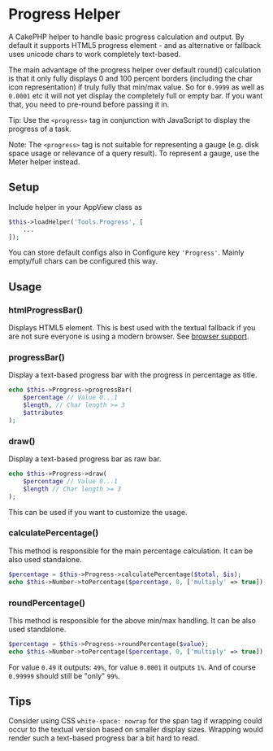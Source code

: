 # Progress Helper

A CakePHP helper to handle basic progress calculation and output.
By default it supports HTML5 progress element - and as alternative or fallback uses unicode chars to work completely text-based.

The main advantage of the progress helper over default round() calculation is that it only fully displays
0 and 100 percent borders (including the char icon representation) if truly fully that min/max value.
So for `0.9999` as well as `0.0001` etc it will not yet display the completely full or empty bar.
If you want that, you need to pre-round before passing it in.

Tip: Use the `<progress>` tag in conjunction with JavaScript to display the progress of a task.

Note: The `<progress>` tag is not suitable for representing a gauge (e.g. disk space usage or relevance of a query result).
 To represent a gauge, use the Meter helper instead.

## Setup
Include helper in your AppView class as
```php
$this->loadHelper('Tools.Progress', [
    ...
]);
```

You can store default configs also in Configure key `'Progress'`.
Mainly empty/full chars can be configured this way.

## Usage

### htmlProgressBar()
Displays HTML5 element.
This is best used with the textual fallback if you are not sure everyone is using a modern browser.
See [browser support](https://www.w3schools.com/tags/tag_progress.asp).

### progressBar()
Display a text-based progress bar with the progress in percentage as title.
```php
echo $this->Progress->progressBar(
    $percentage // Value 0...1
    $length, // Char length >= 3
    $attributes
);
```

### draw()
Display a text-based progress bar as raw bar.
```php
echo $this->Progress->draw(
    $percentage // Value 0...1
    $length // Char length >= 3
);
```
This can be used if you want to customize the usage.

### calculatePercentage()

This method is responsible for the main percentage calculation.
It can be also used standalone.
```php
$percentage = $this->Progress->calculatePercentage($total, $is);
echo $this->Number->toPercentage($percentage, 0, ['multiply' => true]);
```

### roundPercentage()

This method is responsible for the above min/max handling.
It can be also used standalone.
```php
$percentage = $this->Progress->roundPercentage($value);
echo $this->Number->toPercentage($percentage, 0, ['multiply' => true]);
```
For value `0.49` it outputs: `49%`, for value `0.0001` it outputs `1%`.
And of course `0.99999` should still be "only" `99%`.

## Tips

Consider using CSS `white-space: nowrap` for the span tag if wrapping could occur to the textual version based on smaller display sizes.
Wrapping would render such a text-based progress bar a bit hard to read.
